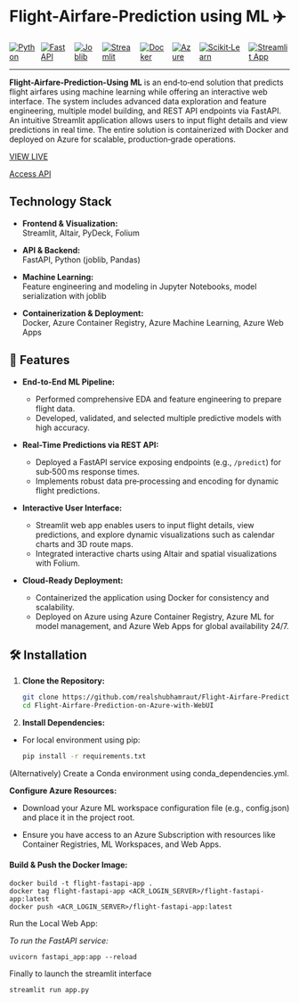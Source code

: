 # Flight-Airfare-Prediction using ML ✈️

<div style="display: flex; gap: 10px;">
  
  <a href="https://www.python.org/">
    <img src="https://img.shields.io/badge/-Python-3776AB?style=flat-square&logo=python&logoColor=white" alt="Python">
  </a>
  <a href="https://fastapi.tiangolo.com/">
    <img src="https://img.shields.io/badge/-FastAPI-009485?style=flat-square&logo=fastapi&logoColor=white" alt="FastAPI">
  </a>
    <a href="https://joblib.readthedocs.io/">
    <img src="https://img.shields.io/badge/-joblib-FF9900?style=flat-square&logo=python&logoColor=white" alt="Joblib">
  </a>
  <a href="https://streamlit.io/">
    <img src="https://img.shields.io/badge/-Streamlit-FF4B4B?style=flat-square&logo=streamlit&logoColor=white" alt="Streamlit">
  </a>
  <a href="https://www.docker.com/">
    <img src="https://img.shields.io/badge/-Docker-2496ED?style=flat-square&logo=docker&logoColor=white" alt="Docker">
  </a>
  <a href="https://azure.microsoft.com/">
    <img src="https://img.shields.io/badge/-Azure-0078D4?style=flat-square&logo=microsoft-azure&logoColor=white" alt="Azure">
  </a>
  <a href="https://scikit-learn.org/">
    <img src="https://img.shields.io/badge/-scikit--learn-F7931E?style=flat-square&logo=scikit-learn&logoColor=white" alt="Scikit‑Learn">
  </a>

  <a href="https://flight-airfare-prediction-on-azure-with-webui.streamlit.app/">
    <img src="https://static.streamlit.io/badges/streamlit_badge_black_white.svg" alt="Streamlit App">
  </a>
</div>

---

**Flight-Airfare-Prediction-Using ML** is an end‑to‑end solution that predicts flight airfares using machine learning while offering an interactive web interface. The system includes advanced data exploration and feature engineering, multiple model building, and REST API endpoints via FastAPI. An intuitive Streamlit application allows users to input flight details and view predictions in real time. The entire solution is containerized with Docker and deployed on Azure for scalable, production‑grade operations.

[VIEW LIVE](https://flight-airfare-prediction-on-azure-with-webui.streamlit.app/)

[Access API](https://flight-webapp.azurewebsites.net/docs)

## Technology Stack

- **Frontend & Visualization:**  
  Streamlit, Altair, PyDeck, Folium

- **API & Backend:**  
  FastAPI, Python (joblib, Pandas)

- **Machine Learning:**  
  Feature engineering and modeling in Jupyter Notebooks, model serialization with joblib

- **Containerization & Deployment:**  
  Docker, Azure Container Registry, Azure Machine Learning, Azure Web Apps

## 🌟 Features

- **End-to-End ML Pipeline:**  
  - Performed comprehensive EDA and feature engineering to prepare flight data.  
  - Developed, validated, and selected multiple predictive models with high accuracy.

- **Real-Time Predictions via REST API:**  
  - Deployed a FastAPI service exposing endpoints (e.g., `/predict`) for sub‑500 ms response times.
  - Implements robust data pre‑processing and encoding for dynamic flight predictions.

- **Interactive User Interface:**  
  - Streamlit web app enables users to input flight details, view predictions, and explore dynamic visualizations such as calendar charts and 3D route maps.
  - Integrated interactive charts using Altair and spatial visualizations with Folium.

- **Cloud-Ready Deployment:**  
  - Containerized the application using Docker for consistency and scalability.  
  - Deployed on Azure using Azure Container Registry, Azure ML for model management, and Azure Web Apps for global availability 24/7.

## 🛠️ Installation

1. **Clone the Repository:**

   ```bash
   git clone https://github.com/realshubhamraut/Flight-Airfare-Prediction-on-Azure-with-WebUI
   cd Flight-Airfare-Prediction-on-Azure-with-WebUI

2. **Install Dependencies:**

- For local environment using pip:
  ```sh
  pip install -r requirements.txt
(Alternatively) Create a Conda environment using conda_dependencies.yml.


**Configure Azure Resources:**

- Download your Azure ML workspace configuration file (e.g., config.json) and place it in the project root.

- Ensure you have access to an Azure Subscription with resources like Container Registries, ML Workspaces, and Web Apps.


####  **Build & Push the Docker Image:**
```
docker build -t flight-fastapi-app .
docker tag flight-fastapi-app <ACR_LOGIN_SERVER>/flight-fastapi-app:latest
docker push <ACR_LOGIN_SERVER>/flight-fastapi-app:latest
```

Run the Local Web App:

_To run the FastAPI service:_

```
uvicorn fastapi_app:app --reload
```
Finally to launch the streamlit interface


```
streamlit run app.py
```
